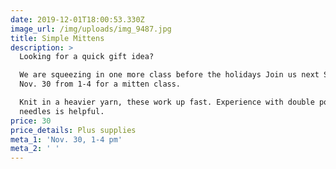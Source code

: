 ```yaml
---
date: 2019-12-01T18:00:53.330Z
image_url: /img/uploads/img_9487.jpg
title: Simple Mittens
description: >
  Looking for a quick gift idea?

  We are squeezing in one more class before the holidays Join us next Saturday
  Nov. 30 from 1-4 for a mitten class.

  Knit in a heavier yarn, these work up fast. Experience with double point
  needles is helpful.
price: 30
price_details: Plus supplies
meta_1: 'Nov. 30, 1-4 pm'
meta_2: ' '
---
```


